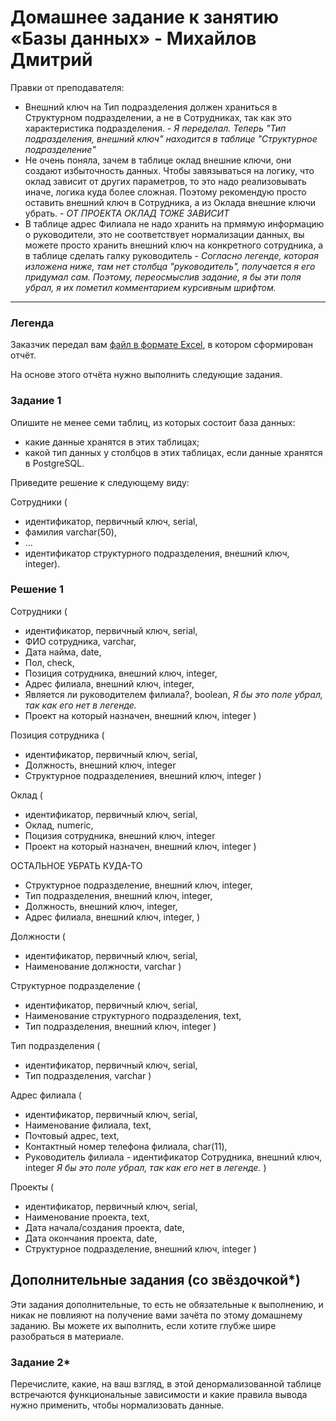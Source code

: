 # Домашнее задание к занятию «Базы данных» - Михайлов Дмитрий

Правки от преподавателя:

* Внешний ключ на Тип подразделения должен храниться в Структурном подразделении, а не в Сотрудниках, так как это характеристика подразделения. - *Я переделал. Теперь "Тип подразделения, внешний ключ" находится в таблице "Структурное подразделение"*
* Не очень поняла, зачем в таблице оклад внешние ключи, они создают избыточность данных. Чтобы завязываться на логику, что оклад зависит от других параметров, то это надо реализовывать иначе, логика куда более сложная. Поэтому рекомендую просто оставить внешний ключ в Сотрудника, а из Оклада внешние ключи убрать. - *ОТ ПРОЕКТА ОКЛАД ТОЖЕ ЗАВИСИТ*
* В таблице адрес Филиала не надо хранить на прмямую информацию о руководители, это не соответствует нормализации данных, вы можете просто хранить внешний ключ на конкретного сотрудника, а в таблице сделать галку руководитель - *Согласно легенде, которая изложена ниже, там нет столбца "руководитель", получается я его придумал сам. Поэтому, переосмыслив задание, я бы эти поля убрал, я их пометил комментарием курсивным шрифтом.*

---
### Легенда

Заказчик передал вам [файл в формате Excel](https://github.com/netology-code/sdb-homeworks/blob/main/resources/hw-12-1.xlsx), в котором сформирован отчёт. 

На основе этого отчёта нужно выполнить следующие задания.

### Задание 1

Опишите не менее семи таблиц, из которых состоит база данных:

- какие данные хранятся в этих таблицах;
- какой тип данных у столбцов в этих таблицах, если данные хранятся в PostgreSQL.

Приведите решение к следующему виду:

Сотрудники (

- идентификатор, первичный ключ, serial,
- фамилия varchar(50),
- ...
- идентификатор структурного подразделения, внешний ключ, integer).

### Решение 1

Сотрудники (
- идентификатор, первичный ключ, serial,
- ФИО сотрудника, varchar,
- Дата найма, date,
- Пол, check,
- Позиция сотрудника, внешний ключ, integer,
- Адрес филиала, внешний ключ, integer,
- Является ли руководителем филиала?, boolean, *Я бы это поле убрал, так как его нет в легенде.*
- Проект на который назначен, внешний ключ, integer )

Позиция сотрудника (
- идентификатор, первичный ключ, serial,
- Должность, внешний ключ, integer
- Структурное подразделениея, внешний ключ, integer )

Оклад (
- идентификатор, первичный ключ, serial,
- Оклад, numeric,
- Поцизия сотрудника, внешний ключ, integer
- Проект на который назначен, внешний ключ, integer )
 
ОСТАЛЬНОЕ УБРАТЬ КУДА-ТО
- Структурное подразделение, внешний ключ, integer,
- Тип подразделения, внешний ключ, integer,
- Должность, внешний ключ, integer,
- Адрес филиала, внешний ключ, integer, )

Должности (
- идентификатор, первичный ключ, serial,
- Наименование должности, varchar )

Структурное подразделение (
- идентификатор, первичный ключ, serial,
- Наименование структурного подразделения, text,
- Тип подразделения, внешний ключ, integer )

Тип подразделения (
- идентификатор, первичный ключ, serial,
- Тип подразделения, varchar )

Адрес филиала (
- идентификатор, первичный ключ, serial,
- Наименование филиала, text,
- Почтовый адрес, text,
- Контактный номер телефона филиала, char(11),
- Руководитель филиала - идентификатор Сотрудника, внешний ключ, integer *Я бы это поле убрал, так как его нет в легенде.* )

Проекты (
- идентификатор, первичный ключ, serial,
- Наименование проекта, text,
- Дата начала/создания проекта, date, 
- Дата окончания проекта, date,
- Структурное подразделение, внешний ключ, integer )


## Дополнительные задания (со звёздочкой*)
Эти задания дополнительные, то есть не обязательные к выполнению, и никак не повлияют на получение вами зачёта по этому домашнему заданию. Вы можете их выполнить, если хотите глубже шире разобраться в материале.


### Задание 2*

Перечислите, какие, на ваш взгляд, в этой денормализованной таблице встречаются функциональные зависимости и какие правила вывода нужно применить, чтобы нормализовать данные.
